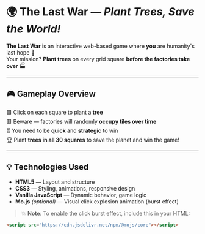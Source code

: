 # 🌍 **The Last War** — _Plant Trees, Save the World!_

**The Last War** is an interactive web-based game where **you** are humanity's last hope 🌱  
Your mission? **Plant trees** on every grid square **before the factories take over** 🏭

---

## 🎮 **Gameplay Overview**

🟩 Click on each square to plant a **tree**  
🟥 Beware — factories will randomly **occupy tiles over time**  
⏳ You need to be **quick** and **strategic** to win  
🏆 Plant **trees in all 30 squares** to save the planet and win the game!

---

## 💡 **Technologies Used**

- **HTML5** — Layout and structure  
- **CSS3** — Styling, animations, responsive design  
- **Vanilla JavaScript** — Dynamic behavior, game logic  
- **Mo.js** _(optional)_ — Visual click explosion animation (burst effect)

> 💥 **Note**: To enable the click burst effect, include this in your HTML:

```html
<script src="https://cdn.jsdelivr.net/npm/@mojs/core"></script>
